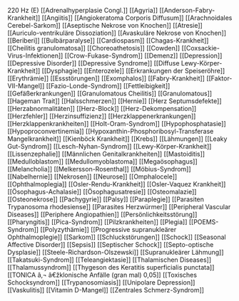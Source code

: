 220 Hz (E)
[[Adrenalhyperplasie Congl.]]
[[Agyria]]
[[Anderson-Fabry-Krankheit]]
[[Angiitis]]
[[Angiokeratoma Corporis Diffusum]]
[[Arachnoidales Cerebel-Sarkom]]
[[Aseptische Nekrose von Knochen]]
[[Atresie]]
[[Auriculo-ventrikuläre Dissoziation]]
[[Avaskuläre Nekrose von Knochen]]
[[Beriberi]]
[[Bulbärparalyse]]
[[Cardiospasm]]
[[Chagas-Krankheit]]
[[Cheilitis granulomatosa]]
[[Choreoathetosis]]
[[Cowden]]
[[Coxsackie-Virus-Infektionen]]
[[Crow-Fukase-Syndrom]]
[[Demenz]]
[[Depression]]
[[Depressive Disorder]]
[[Depressive Syndrome]]
[[Diffuse Lewy-Körper-Krankheit]]
[[Dysphagie]]
[[Enterozele]]
[[Erkrankungen der Speiseröhre]]
[[Erythrämie]]
[[Essstörungen]]
[[Exomphalos]]
[[Fabry-Krankheit]]
[[Faktor-VII-Mangel]]
[[Fazio-Londe-Syndrom]]
[[Fettleibigkeit]]
[[Gefäßerkrankungen]]
[[Granulomatous Cheilitis]]
[[Granulomatous]]
[[Hageman Trait]]
[[Halsschmerzen]]
[[Hernie]]
[[Herz Septumsdefekte]]
[[Herzabnormalitäten]]
[[Herz-Block]]
[[Herz-Dekompensation]]
[[Herzfehler]]
[[Herzinsuffizienz]]
[[Herzklappenerkrankungen]]
[[Herzklappenkrankheiten]]
[[Holt-Oram-Syndrom]]
[[Hypophosphatasie]]
[[Hypoproconvertinemia]]
[[Hypoxanthin-Phosphoribosyl-Transferase Mangelkrankheit]]
[[Kienböck Krankheit]]
[[Krebs]]
[[Lähmungen]]
[[Leaky Gut-Syndrom]]
[[Lesch-Nyhan-Syndrom]]
[[Lewy-Körper-Krankheit]]
[[Lissenzephalie]]
[[Männlichen Genitalkrankheiten]]
[[Mastoiditis]]
[[Medulloblastom]]
[[Medullomyoblastoma]]
[[Megaösophagus]]
[[Melancholia]]
[[Melkersson-Rosenthal]]
[[Möbius-Syndrom]]
[[Nabelhernie]]
[[Nekrosen]]
[[Neurose]]
[[Omphalocele]]
[[Ophthalmoplegia]]
[[Osler-Rendu-Krankheit]]
[[Osler-Vaquez Krankheit]]
[[Ösophagus-Achalasie]]
[[Ösophagusatresie]]
[[Osteomalazie]]
[[Osteonekrose]]
[[Pachygyrie]]
[[Palsy]]
[[Paraplegie]]
[[Parasiten Trypanosoma rhodesiense]]
[[Parasites Herzwürmer]]
[[Peripheral Vascular Diseases]]
[[Periphere Angiopathien]]
[[Persönlichkeitsstörung]]
[[Pharyngitis]]
[[Pica-Syndrom]]
[[Pilzkrankheiten]]
[[Plegia]]
[[POEMS-Syndrom]]
[[Polyzythämie]]
[[Progressive supranukleärer Ophthalmoplegie]]
[[Sarkom]]
[[Schluckstörungen]]
[[Schock]]
[[Seasonal Affective Disorder]]
[[Sepsis]]
[[Septischer Schock]]
[[Septo-optische Dysplasie]]
[[Steele-Richardson-Olszewski]]
[[Supranukleärer Lähmung]]
[[Takatsuki-Syndrom]]
[[Teleangiektasie]]
[[Thalamischen Diseases]]
[[Thalamussyndrom]]
[[Thygeson des Keratitis superficialis punctata]]
[[TONICA â‚¬ â€žklonische Anfälle (gran mal) 0,05]]
[[Toxisches Schocksyndrom]]
[[Trypanosomiasis]]
[[Unipolare Depression]]
[[Vaskulitis]]
[[Vitamin D-Mangel]]
[[Zentrales Schmerz-Syndrom]]